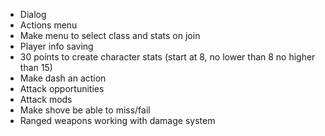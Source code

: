 - Dialog
- Actions menu
- Make menu to select class and stats on join
- Player info saving
- 30 points to create character stats (start at 8, no lower than 8 no higher than 15)
- Make dash an action
- Attack opportunities
- Attack mods
- Make shove be able to miss/fail
- Ranged weapons working with damage system